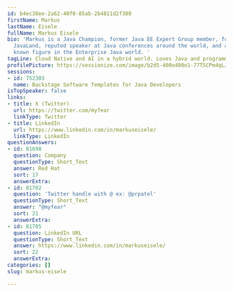 ```yaml
---
id: b4ec38ee-2a62-40f0-85ab-2b4811d2f380
firstName: Markus
lastName: Eisele
fullName: Markus Eisele
bio: 'Markus is a Java Champion, former Java EE Expert Group member, founder of German
  JavaLand, reputed speaker at Java conferences around the world, and a very well
  known figure in the Enterprise Java world. '
tagLine: Cloud Native and AI in a hybrid world. Loves Java and programming.
profilePicture: https://sessionize.com/image/b2d5-400o400o1-77TSCPm4qLJ9CED6R2kDEU.jpg
sessions:
- id: 752303
  name: Backstage Software Templates for Java Developers
isTopSpeaker: false
links:
- title: X (Twitter)
  url: https://twitter.com/myfear
  linkType: Twitter
- title: LinkedIn
  url: https://www.linkedin.com/in/markuseisele/
  linkType: LinkedIn
questionAnswers:
- id: 81698
  question: Company
  questionType: Short_Text
  answer: Red Hat
  sort: 17
  answerExtra:
- id: 81702
  question: 'Twitter handle with @ ex: @prpatel'
  questionType: Short_Text
  answer: "@myfear"
  sort: 21
  answerExtra:
- id: 81705
  question: LinkedIn URL
  questionType: Short_Text
  answer: https://www.linkedin.com/in/markuseisele/
  sort: 22
  answerExtra:
categories: []
slug: markus-eisele

---
```

